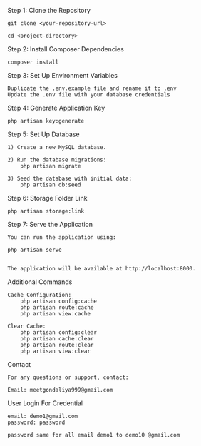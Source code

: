 Step 1: Clone the Repository

	git clone <your-repository-url>

	cd <project-directory>


Step 2: Install Composer Dependencies

	composer install


Step 3: Set Up Environment Variables

	Duplicate the .env.example file and rename it to .env
	Update the .env file with your database credentials


Step 4: Generate Application Key

	php artisan key:generate


Step 5: Set Up Database

	1) Create a new MySQL database.

	2) Run the database migrations:
		php artisan migrate

	3) Seed the database with initial data:
		php artisan db:seed

Step 6: Storage Folder Link

	php artisan storage:link

Step 7: Serve the Application

	You can run the application using:

	php artisan serve


	The application will be available at http://localhost:8000.


Additional Commands
	
	Cache Configuration:
		php artisan config:cache
		php artisan route:cache
		php artisan view:cache

	Clear Cache:
		php artisan config:clear
		php artisan cache:clear
		php artisan route:clear
		php artisan view:clear

Contact

	For any questions or support, contact:

	Email: meetgondaliya999@gmail.com

User Login For Credential

    email: demo1@gmail.com
    password: password

    password same for all email demo1 to demo10 @gmail.com
